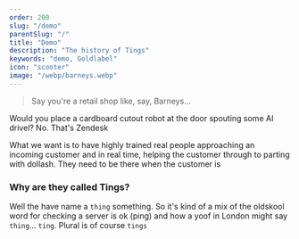 ```yaml
---
order: 200
slug: "/demo"
parentSlug: "/"
title: "Demo"
description: "The history of Tings"
keywords: "demo, Goldlabel"
icon: "scooter"
image: "/webp/barneys.webp"
---
```


> Say you're a retail shop like, say, Barneys...

 Would you place a cardboard cutout robot at the door spouting some AI drivel? No. That's Zendesk

What we want is to have highly trained real people approaching an incoming customer and in real time, helping the customer through to parting with dollash. They need to be there when the customer is

### Why are they called **Tings**?

Well the have name a `thing` something. So it's kind of a mix of the oldskool word for checking a server is ok (ping) and how a yoof in London might say `thing`... `ting`. Plural is of course `tings`


